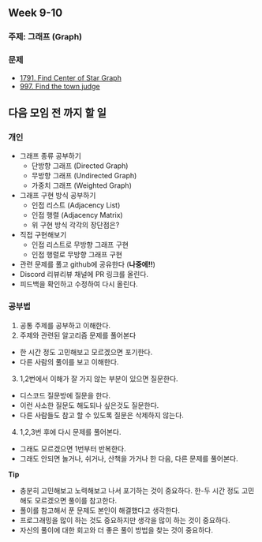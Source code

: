 ## Week 9-10

### 주제: 그래프 (Graph)

### 문제
- [1791. Find Center of Star Graph](https://leetcode.com/problems/find-center-of-star-graph/)
- [997. Find the town judge](https://leetcode.com/problems/find-the-town-judge/) 

## 다음 모임 전 까지 할 일

### 개인
+ 그래프 종류 공부하기
  - 단방향 그래프 (Directed Graph)
  - 무방향 그래프 (Undirected Graph)
  - 가중치 그래프 (Weighted Graph)
+ 그래프 구현 방식 공부하기
  - 인접 리스트 (Adjacency List)
  - 인접 행렬 (Adjacency Matrix)
  - 위 구현 방식 각각의 장단점은?
+ 직접 구현해보기
  - 인접 리스트로 무방향 그래프 구현
  - 인접 행렬로 무방향 그래프 구현
+ 관련 문제를 풀고 github에 공유한다 (**나중에!!**)
+ Discord 리뷰리뷰 채널에 PR 링크를 올린다. 
+ 피드백을 확인하고 수정하여 다시 올린다.

### 공부법
  1. 공통 주제를 공부하고 이해한다.
  2. 주제와 관련된 알고리즘 문제를 풀어본다
  - 한 시간 정도 고민해보고 모르겠으면 포기한다.
  - 다른 사람의 풀이를 보고 이해한다.
  3. 1,2번에서 이해가 잘 가지 않는 부분이 있으면 질문한다.
  - 디스코드 질문방에 질문을 한다.
  - 이런 사소한 질문도 해도되나 싶은것도 질문한다.
  - 다른 사람들도 참고 할 수 있도록 질문은 삭제하지 않는다.
  4. 1,2,3번 후에 다시 문제를 풀어본다.
  - 그래도 모르겠으면 1번부터 반복한다.
  - 그래도 안되면 놀거나, 쉬거나, 산책을 가거나 한 다음, 다른 문제를 풀어본다.

  **Tip**
  - 충분히 고민해보고 노력해보고 나서 포기하는 것이 중요하다. 한-두 시간 정도 고민해도 모르겠으면 풀이를 참고한다.
  - 풀이를 참고해서 푼 문제도 본인이 해결했다고 생각한다.
  - 프로그래밍을 많이 하는 것도 중요하지만 생각을 많이 하는 것이 중요하다.
  - 자신의 풀이에 대한 회고와 더 좋은 풀이 방법을 찾는 것이 중요하다.
